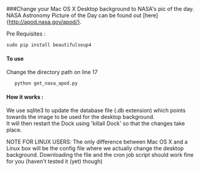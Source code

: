 ###Change your Mac OS X Desktop background to NASA's pic of the day.  
NASA Astronomy Picture of the Day can be found out [here]{http://apod.nasa.gov/apod/}.  

Pre Requisites :
    
	sudo pip install beautifulsoup4

#### To use 
Change the directory path on line 17

       python get_nasa_apod.py

#### How it works :

We use sqlite3 to update the database file (.db extension) which points towards the image to be used for the desktop background.  
It will then restart the Dock using 'killall Dock' so that the changes take place.  

NOTE FOR LINUX USERS:
     The only difference between Mac OS X and a Linux box will be the config file where we actually change the desktop background. Downloading the file and the cron job script should work fine for you (haven't tested it (yet) though) 